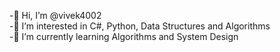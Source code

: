 -👋 Hi, I’m @vivek4002  
-👀 I’m interested in C#, Python, Data Structures and Algorithms   
-🌱 I’m currently learning Algorithms and System Design    


<!---
vivek4002/vivek4002 is a ✨ special ✨ repository because its `README.md` (this file) appears on your GitHub profile.
You can click the Preview link to take a look at your changes.
--->
